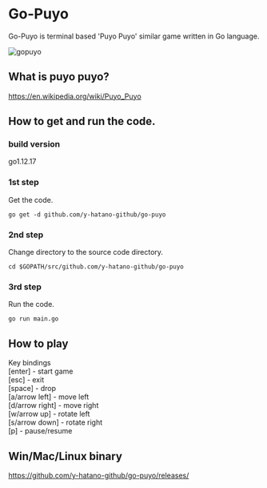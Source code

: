 
# Go-Puyo
Go-Puyo is terminal based 'Puyo Puyo' similar game written in Go language.

![gopuyo](gopuyo.gif)

## What is puyo puyo?
https://en.wikipedia.org/wiki/Puyo_Puyo

## How to get and run the code.
### build version
go1.12.17 
 
### 1st step
Get the code.

```
go get -d github.com/y-hatano-github/go-puyo
```
### 2nd step
Change directory to the source code directory.

```
cd $GOPATH/src/github.com/y-hatano-github/go-puyo
```
### 3rd step
Run the code.

```
go run main.go
```

## How to play
Key bindings<br>
[enter] - start game<br>
[esc] - exit<br>
[space] - drop<br>
[a/arrow left] - move left<br>
[d/arrow right] - move right<br>
[w/arrow up] - rotate left<br>
[s/arrow down] - rotate right<br>
[p] - pause/resume<br>

## Win/Mac/Linux binary
https://github.com/y-hatano-github/go-puyo/releases/
